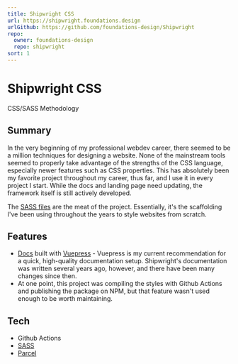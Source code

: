 ```yaml
---
title: Shipwright CSS
url: https://shipwright.foundations.design
urlGithub: https://github.com/foundations-design/Shipwright
repo:
  owner: foundations-design
  repo: shipwright
sort: 1
---
```


# Shipwright CSS

CSS/SASS Methodology

## Summary

In the very beginning of my professional webdev career, there seemed to be a million techniques for designing a website. None of the mainstream tools seemed to properly take advantage of the strengths of the CSS language, especially newer features such as CSS properties. This has absolutely been my favorite project throughout my career, thus far, and I use it in every project I start. While the docs and landing page need updating, the framework itself is still actively developed.

The [SASS files](https://github.com/foundations-design/Shipwright-Blueprints/) are the meat of the project. Essentially, it's the scaffolding I've been using throughout the years to style websites from scratch.

## Features

- [Docs](https://shipwright.foundations.design/docs/) built with [Vuepress](https://vuepress.vuejs.org/) - Vuepress is my current recommendation for a quick, high-quality documentation setup. Shipwright's documentation was written several years ago, however, and there have been many changes since then.
- At one point, this project was compiling the styles with Github Actions and publishing the package on NPM, but that feature wasn't used enough to be worth maintaining.

## Tech

- Github Actions
- [SASS](https://sass-lang.com/)
- [Parcel](https://parceljs.org/)
